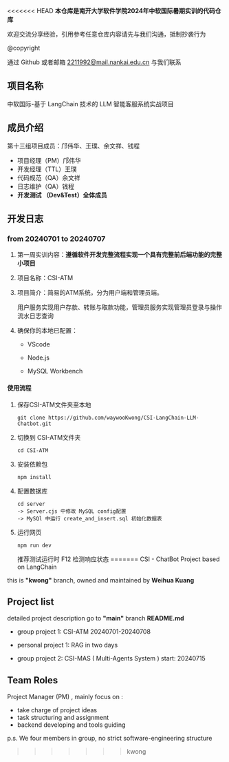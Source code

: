 <<<<<<< HEAD
**本仓库是南开大学软件学院2024年中软国际暑期实训的代码仓库**

欢迎交流分享经验，引用参考任意仓库内容请先与我们沟通，抵制抄袭行为

@copyright 

通过 Github 或者邮箱 2211992@mail.nankai.edu.cn 与我们联系

## 项目名称

中软国际-基于 LangChain 技术的 LLM 智能客服系统实战项目

## 成员介绍


第十三组项目成员：邝伟华、王璞、余文祥、钱程

* 项目经理（PM）邝伟华
* 开发经理（TTL）王璞
* 代码规范（QA）余文祥
* 日志维护（QA）钱程
* **开发测试 （Dev&Test）全体成员**

## 开发日志

### from 20240701 to 20240707

1. 第一周实训内容：**遵循软件开发完整流程实现一个具有完整前后端功能的完整小项目**

2. 项目名称：CSI-ATM

3. 项目简介：简易的ATM系统，分为用户端和管理员端。

   用户服务实现用户存款、转账与取款功能，管理员服务实现管理员登录与操作流水日志查询

4. 确保你的本地已配置：

   - VScode


   - Node.js

   - MySQL Workbench


#### **使用流程**

1. 保存CSI-ATM文件夹至本地

   ```
   git clone https://github.com/waywooKwong/CSI-LangChain-LLM-Chatbot.git 
   ```

2. 切换到 CSI-ATM文件夹

   ```
   cd CSI-ATM
   ```

3. 安装依赖包

   ```
   npm install
   ```

4. 配置数据库

   ```
   cd server
   -> Server.cjs 中修改 MySQL config配置
   -> MySQl 中运行 create_and_insert.sql 初始化数据表
   ```

5. 运行网页

   ```
   npm run dev
   ```

   推荐测试运行时 F12 检测响应状态
=======
CSI - ChatBot Project based on LangChain

this is **"kwong"** branch, owned and maintained by **Weihua Kuang**

## **Project list**

detailed project description go to **"main"** branch **README.md**

- group project 1: CSI-ATM 20240701-20240708

- personal project 1: RAG in two days

- group project 2: CSI-MAS ( Multi-Agents System )  start: 20240715

## Team Roles

Project Manager (PM) , mainly focus on :

- take charge of project ideas
- task structuring and assignment
- backend developing and tools guiding

p.s. We four members in group, no strict software-engineering structure
>>>>>>> kwong
